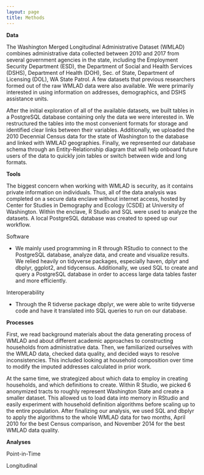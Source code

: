 ```yaml
---
layout: page
title: Methods
---
```


**Data**

The Washington Merged Longitudinal Administrative Dataset (WMLAD) combines administrative data collected between 2010 and 2017 from several government agencies in the state, including the Employment Security Department (ESD), the Department of Social and Health Services (DSHS), Department of Health (DOH), Sec. of State, Department of Licensing (DOL), WA State Patrol. A few datasets that previous researchers formed out of the raw WMLAD data were also available. We were primarily interested in using information on addresses, demographics, and DSHS assistance units.

After the initial exploration of all of the available datasets, we built tables in a PostgreSQL database containing only the data we were interested in. We restructured the tables into the most convenient formats for storage and identified clear links between their variables. Additionally, we uploaded the 2010 Decennial Census data for the state of Washington  to the database and linked with WMLAD geographies. Finally, we represented our database schema through an Entity-Relationship diagram that will help onboard future users of the data to quickly join tables or switch between wide and long formats.


**Tools**

The biggest concern when working with WMLAD is security, as it contains private information on individuals. Thus, all of the data analysis was completed on a secure data enclave without internet access, hosted by Center for Studies in Demography and Ecology (CSDE) at University of Washington. Within the enclave, R Studio and SQL were used to analyze the datasets. A local PostgreSQL database was created to speed up our workflow.
 
Software
- We mainly used programming in R through RStudio to connect to the PostgreSQL database, analyze data, and create and visualize results. We relied heavily on tidyverse packages, especially haven, dplyr and dbplyr, ggplot2, and tidycensus. 
Additionally, we used SQL to create and query a PostgreSQL database in order to access large data tables faster and more efficiently. 

Interoperability
- Through the R tidverse package dbplyr, we were able to write tidyverse code and have it translated into SQL queries to run on our database. 


**Processes**

First, we read background materials about the data generating process of WMLAD and about different academic approaches to constructing households from administrative data. Then, we familiarized ourselves with the WMLAD data, checked data quality, and decided ways to resolve inconsistencies. This included looking at household composition over time to modify the imputed addresses calculated in prior work.

At the same time, we strategized about which data to employ in creating households, and which definitions to create. Within R Studio, we picked 6 anonymized tracts to roughly represent Washington State and create a smaller dataset. This allowed us to load data into memory in RStudio and easily experiment with household definition algorithms before scaling up to the entire population. After finalizing our analysis, we used SQL and dbplyr to apply the algorithms to the whole WMLAD data for two months, April 2010 for the best Census comparison, and November 2014 for the best WMLAD data quality.
 

**Analyses**

Point-in-Time

Longitudinal
